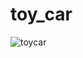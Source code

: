 # toy_car

![toycar](https://user-images.githubusercontent.com/141614/232595361-ed3535d8-3095-4ac5-b452-387796698f5f.jpg)
